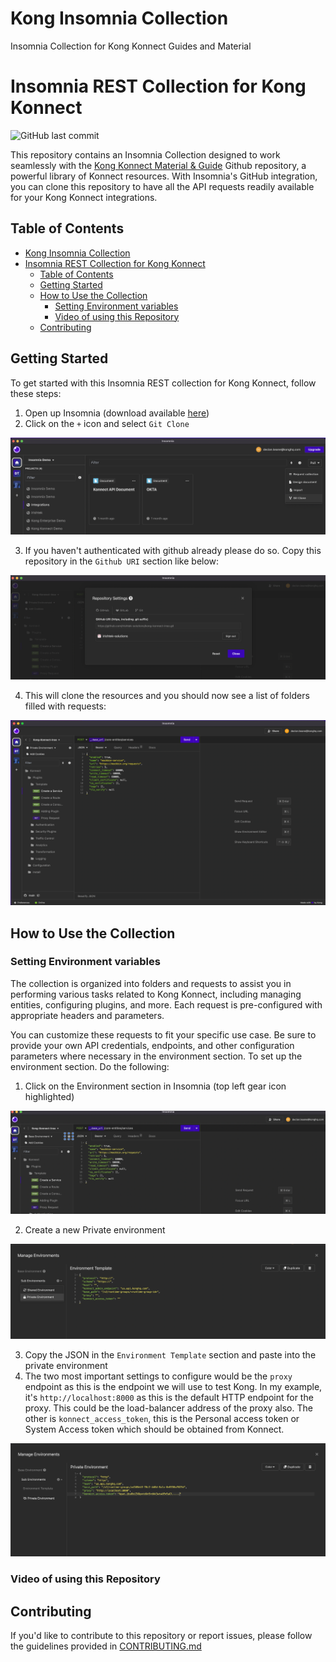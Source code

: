 # Kong Insomnia Collection

Insomnia Collection for Kong Konnect Guides and Material

# Insomnia REST Collection for Kong Konnect

![GitHub last commit](https://img.shields.io/github/last-commit/irishtek-solutions/kong-konnect-inso)

This repository contains an Insomnia Collection designed to work seamlessly with the [Kong Konnect Material & Guide](https://github.com/irishtek-solutions/kong-konnect) Github repository, a powerful library of Konnect resources. With Insomnia's GitHub integration, you can clone this repository to have all the API requests readily available for your Kong Konnect integrations.

## Table of Contents

- [Kong Insomnia Collection](#kong-insomnia-collection)
- [Insomnia REST Collection for Kong Konnect](#insomnia-rest-collection-for-kong-konnect)
  - [Table of Contents](#table-of-contents)
  - [Getting Started](#getting-started)
  - [How to Use the Collection](#how-to-use-the-collection)
    - [Setting Environment variables](#setting-environment-variables)
    - [Video of using this Repository](#video-of-using-this-repository)
  - [Contributing](#contributing)

## Getting Started

To get started with this Insomnia REST collection for Kong Konnect, follow these steps:

1. Open up Insomnia (download available [here](https://insomnia.rest/download))
2. Click on the `+` icon and select `Git Clone`

![Insomnia](./images/insomnia.png)

3. If you haven't authenticated with github already please do so. Copy this repository in the `Github URI` section like below:

![GitHub integration](./images/git-int.png)

4. This will clone the resources and you should now see a list of folders filled with requests:

![Insomnia collection](./images/insomnia-collection.png)

## How to Use the Collection

### Setting Environment variables

The collection is organized into folders and requests to assist you in performing various tasks related to Kong Konnect, including managing entities, configuring plugins, and more. Each request is pre-configured with appropriate headers and parameters.

You can customize these requests to fit your specific use case. Be sure to provide your own API credentials, endpoints, and other configuration parameters where necessary in the environment section. To set up the environment section. Do the following:

1. Click on the Environment section in Insomnia (top left gear icon highlighted)

![Environment](./images/environment.png)

2. Create a new Private environment

![Private Environment](./images/private-environment.png)

3. Copy the JSON in the `Environment Template` section and paste into the private environment
4. The two most important settings to configure would be the `proxy` endpoint as this is the endpoint we will use to test Kong. In my example, it's `http://localhost:8000` as this is the default HTTP endpoint for the proxy. This could be the load-balancer address of the proxy also. The other is `konnect_access_token`, this is the Personal access token or System Access token which should be obtained from Konnect. 

![Private environment Example](./images/private-environment-with-ex.png)

### Video of using this Repository

<!--
Video
-->

## Contributing

If you'd like to contribute to this repository or report issues, please follow the guidelines provided in [CONTRIBUTING.md](CONTRIBUTING.md)